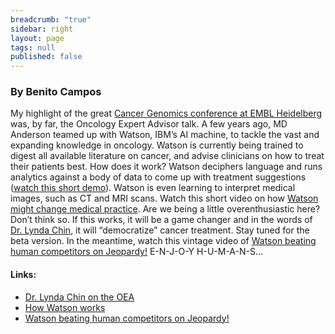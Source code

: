 ```yaml
---
breadcrumb: "true"
sidebar: right
layout: page
tags: null
published: false
---
```





### By Benito Campos

My highlight of the great <a href="http://www.embl.de/training/events/2015/CAN15-01/" target="_blank">Cancer Genomics conference at EMBL Heidelberg</a> was, by far, the Oncology Expert Advisor talk. A few years ago, MD Anderson teamed up with Watson, IBM’s AI machine, to tackle the vast and expanding knowledge in oncology. Watson is currently being trained to digest all available literature on cancer, and advise clinicians on how to treat their patients best. How does it work? Watson deciphers language and runs analytics against a body of data to come up with treatment suggestions (<a href="https://www.youtube.com/watch?v=_Xcmh1LQB9I" target="_blank">watch this short demo</a>). Watson is even learning to interpret medical images, such as CT and MRI scans. Watch this short video on how <a href="https://www.youtube.com/watch?v=CtyYI7ou2B0" target="_blank">Watson might change medical practice</a>. Are we being a little overenthusiastic here? Don’t think so. If this works, it will be a game changer and in the words of <a href="http://asmarterplanet.com/blog/2014/07/31187.html" target="_blank">Dr. Lynda Chin</a>, it will “democratize” cancer treatment. Stay tuned for the beta version. In the meantime, watch this vintage video of <a href="https://www.youtube.com/watch?v=lI-M7O_bRNg" target="_blank">Watson beating human competitors on Jeopardy!</a> E-N-J-O-Y H-U-M-A-N-S...

#### Links: 
- <a href="http://asmarterplanet.com/blog/2014/07/31187.html" target="_blank">Dr. Lynda Chin on the OEA</a>
- <a href="https://www.youtube.com/watch?v=_Xcmh1LQB9I" target="_blank">How Watson works</a>
- <a href="https://www.youtube.com/watch?v=lI-M7O_bRNg" target="_blank">Watson beating human competitors on Jeopardy!</a>

